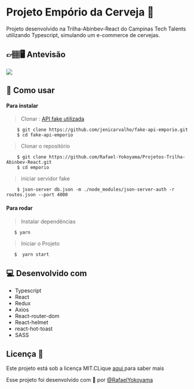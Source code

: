 #   Projeto Empório da Cerveja  🍺

Projeto desenvolvido na Trilha-Abinbev-React  do Campinas Tech Talents  utilizando Typescript, simulando um e-commerce de cervejas. 
## 👉🏽🖥 Antevisão 

![](https://github.com/Rafael-Yokoyama/Projetos-Trilha-Abinbev-React/blob/main/emporio/emporio/src/img/gif_2.gif)

## 🧐 Como usar



#### Para instalar
  > Clonar : [ API fake utilizada](https://github.com/jenicarvalho/fake-api-emporio)
  
        $ git clone https://github.com/jenicarvalho/fake-api-emporio.git
        $ cd fake-api-emporio
      
  > Clonar o repositório
   
        $ git clone https://github.com/Rafael-Yokoyama/Projetos-Trilha-Abinbev-React.git
        $ cd emporio
        
 > iniciar servidor fake
        
        $ json-server db.json -m ./node_modules/json-server-auth -r routes.json --port 4000

#### Para rodar 
  > Instalar dependências
    
       $ yarn
       
       
  > Iniciar o Projeto 
  
       $  yarn start
  
  
## 💻 Desenvolvido com

* Typescript
* React
* Redux
* Axios
* React-router-dom
* React-helmet
* react-hot-toast
* SASS


## Licença 📝 
 
Este projeto está sob a licença MIT.CLique <a  href="https://github.com/Rafael-Yokoyama/Projetos-Trilha-Abinbev-React/blob/main/LICENSE"> aqui </a> para saber mais 

Esse projeto foi desenvolvido com 🖤 por  <a href="https://github.com/Rafael-Yokoyama"> @RafaelYokoyama </a> 



